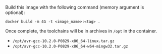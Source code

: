 Build this image with the following command (memory argument is optional):

`docker build -m 4G -t <image_name>:<tag> .`

Once complete, the toolchains will be in archives in `/opt` in the container.

- `/opt/avr-gcc-10.2.0-P0829-x86_64-linux.tar.gz`
- `/opt/avr-gcc-10.2.0-P0829-x86_64-w64-mingw32.tar.gz`
